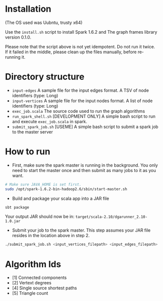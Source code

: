 Installation
============
(The OS used was Uubntu, trusty x64)

Use the `install.sh` script to install Spark 1.6.2 and The graph frames library version 0.1.0.

Please note that the script above is not yet idempotent. Do not run it twice. If it failed in the middle, please clean up the files manually, before re-running it.

Directory structure
===================
* `input-edges` A sample file for the input edges format. A TSV of node identifiers (type: Long)
* `input-vertices` A sample file for the input nodes format. A list of node identifiers (type: Long)
* `exec_job.scala` The source code used to run the graph algorithms
* `run_spark_shell.sh` [DEVELOPMENT ONLY] A simple bash script to run and execute `exec_job.scala` in spark.
* `submit_spark_job.sh` [USEME] A simple bash script to submit a spark job to the master server

How to run
==========
* First, make sure the spark master is running in the background. You only need to start the master once and then submit as many jobs to it as you want.
```bash
# Make sure JAVA_HOME is set first.
sudo /opt/spark-1.6.2-bin-hadoop2.6/sbin/start-master.sh
```
* Build and package your scala app into a JAR file
```bash
sbt package
```
Your output JAR should now be in: `target/scala-2.10/dgarunner_2.10-1.0.jar` 

* Submit your job to the spark master. This step assumes your JAR file resides in the location above in step 2.
```bash
./submit_spark_job.sh <input_vertices_filepath> <input_edges_filepath> <output_filepath> <algorithm_id> <src_vertex_id_shortest_paths> <num_worker_threads>
```

Algorithm Ids
=============
* [1] Connected components
* [2] Vertext degrees
* [4] Single source shortest paths
* [5] Triangle count

